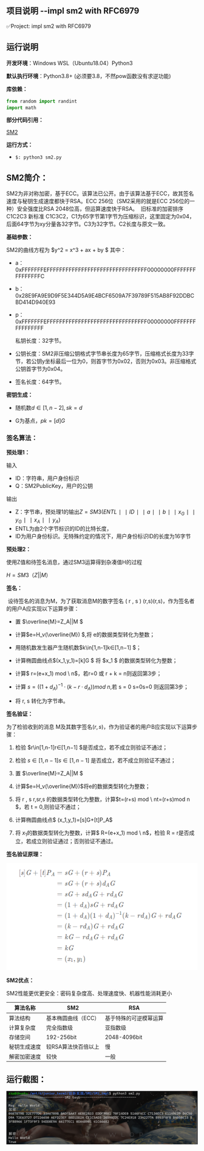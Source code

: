 ## 项目说明 --impl sm2 with RFC6979

✅Project: impl sm2 with RFC6979



## 运行说明

**开发环境**：Windows WSL（Ubuntu18.04）Python3

**默认执行环境**：Python3.8+ (必须要3.8，不然pow函数没有求逆功能)

**库依赖：**

```python
from random import randint
import math
```

**部分代码引用：**

[SM2](https://blog.csdn.net/qq_33439662/article/details/122590298?ops_request_misc=%257B%2522request%255Fid%2522%253A%2522165909424616782246444181%2522%252C%2522scm%2522%253A%252220140713.130102334..%2522%257D&request_id=165909424616782246444181&biz_id=0&utm_medium=distribute.pc_search_result.none-task-blog-2~all~top_positive~default-2-122590298-null-null.142^v35^pc_search_v2&utm_term=sm2%20python&spm=1018.2226.3001.4187)

**运行方式：**

- `$: python3 sm2.py`  



## SM2简介：

​		SM2为非对称加密，基于ECC。该算法已公开。由于该算法基于ECC，故其签名速度与秘钥生成速度都快于RSA。ECC 256位（SM2采用的就是ECC 256位的一种）安全强度比RSA 2048位高，但运算速度快于RSA。
​		旧标准的加密排序C1C2C3 新标准 C1C3C2，C1为65字节第1字节为压缩标识，这里固定为0x04，后面64字节为xy分量各32字节。C3为32字节。C2长度与原文一致。



**基础参数：**

SM2的曲线方程为 $y^2 = x^3 + ax + by $
其中：

- a：0xFFFFFFFEFFFFFFFFFFFFFFFFFFFFFFFFFFFFFFFF00000000FFFFFFFFFFFFFFFC
- b：0x28E9FA9E9D9F5E344D5A9E4BCF6509A7F39789F515AB8F92DDBCBD414D940E93
- p：0xFFFFFFFEFFFFFFFFFFFFFFFFFFFFFFFFFFFFFFFF00000000FFFFFFFFFFFFFFFF  
  
  私钥长度：32字节。

- 公钥长度：SM2非压缩公钥格式字节串长度为65字节，压缩格式长度为33字节，若公钥y坐标最后一位为0，则首字节为0x02，否则为0x03。非压缩格式公钥首字节为0x04。

- 签名长度：64字节。

**密钥生成：**

- 随机数$d\in [1,n-2],sk=d$

- G为基点，$pk = [d]G$

  

### **签名算法：**

**预处理1：**

输入

- ID：字符串，用户身份标识
- Q：SM2PublicKey，用户的公钥

输出

- Z：字节串，预处理1的输出$Z=SM3(ENTL∣∣ID∣∣a∣∣b∣∣x_G∣∣y_G∣∣x_A∣∣y_A)$
- ENTL为由2个字节标识的ID的比特长度，
- ID为用户身份标识。无特殊约定的情况下，用户身份标识ID的长度为16字节

**预处理2：**

使用Z值和待签名消息，通过SM3运算得到杂凑值H的过程

$H = SM3（Z||M）$

**签名：**

​	设待签名的消息为M，为了获取消息M的数字签名 ( r , s ) (r,s)(r,s)，作为签名者的用户A应实现以下运算步骤：

- 置  $\overline{M}=Z_A||M $


- 计算$e=H_v(\overline{M}) $,将 e的数据类型转化为整数；
- 用随机数发生器产生随机数$k\in[1,n-1]k∈[1,n−1] $；
- 计算椭圆曲线点$(x_1,y_1)=[k]G $
  将  $x_1 $ 的数据类型转化为整数；
- 计算$ r=(e+x_1) mod \ n$，若r=0 或 r + k = n则返回第3步；
- 计算 $s=((1+d_A)^{-1}\cdot (k-r \cdot d_A)) mod\ n$,若 s = 0 s=0s=0 则返回第3步；
- 将 r, s 转化为字节串。

**签名验证：**

为了检验收到的消息 M及其数字签名$( r , s )$，作为验证者的用户B应实现以下运算步骤：

 1. 检验 $r\in[1,n-1]r∈[1,n−1] $是否成立，若不成立则验证不通过；

 2. 检验 $s\in[1,n-1]s∈[1,n−1]$ 是否成立，若不成立则验证不通过；

 3. 置 $\overline{M}=Z_A||M $

 4. 计算$e=H_v(\overline{M})$将e的数据类型转化为整数；

 5. 将 r , s r,sr,s 的数据类型转化为整数，计算$t=(r+s) mod \ nt=(r+s)mod n $，若 t = 0,则验证不通过；

 6. 计算椭圆曲线点$ (x_1,y_1)=[s]G+[t]P_A$

 7. 将 $x_1$的数据类型转化为整数，计算$ R=(e+x_1) mod \ n$，检验 R = r是否成立，若成立则验证通过；否则验证不通过。

    

**签名验证原理：**

![verify](./picture/verify.png)

**SM2优点：**

SM2性能更优更安全：密码复杂度高、处理速度快、机器性能消耗更小

| 算法名称     | SM2                 | RSA                    |
| ------------ | ------------------- | ---------------------- |
| 算法结构     | 基本椭圆曲线（ECC） | 基于特殊的可逆模幂运算 |
| 计算复杂度   | 完全指数级          | 亚指数级               |
| 存储空间     | 192-256bit          | 2048-4096bit           |
| 秘钥生成速度 | 较RSA算法快百倍以上 | 慢                     |
| 解密加密速度 | 较快                | 一般                   |



## 运行截图：

![run](./picture/run.png)
